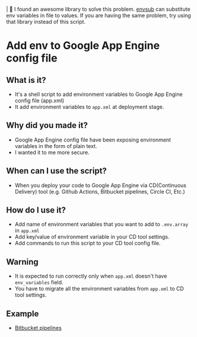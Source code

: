 | 🚨 I found an awesome library to solve this problem. [envsub](https://github.com/danday74/envsub) can substitute env variables in file to values. If you are having the same problem, try using that library instead of this script.

# Add env to Google App Engine config file

## What is it?

- It's a shell script to add environment variables to Google App Engine config file (app.xml)
- It add environment variables to `app.xml` at deployment stage.

## Why did you made it?

- Google App Engine config file have been exposing environment variables in the form of plain text.
- I wanted it to me more secure.

## When can I use the script?

- When you deploy your code to Google App Engine via CD(Continuous Delivery) tool (e.g. Github Actions, Bitbucket pipelines, Circle CI, Etc.)

## How do I use it?

- Add name of environment variables that you want to add to `.env.array` in `app.xml`
- Add key/value of environment variable in your CD tool settings.
- Add commands to run this script to your CD tool config file.

## Warning

- It is expected to run correctly only when `app.xml` doesn't have `env_variables` field.
- You have to migrate all the environment variables from `app.xml` to CD tool settings.

## Example
- [Bitbucket pipelines](./bitbucket-pipelines.yml)
